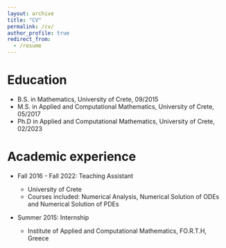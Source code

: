```yaml
---
layout: archive
title: "CV"
permalink: /cv/
author_profile: true
redirect_from:
  - /resume
---
```



Education
======
* B.S. in Mathematics, University of Crete, 09/2015
* M.S. in Applied and Computational Mathematics, University of Crete, 05/2017
* Ph.D in Applied and Computational Mathematics, University of Crete, 02/2023

Academic experience
======
* Fall 2016 - Fall 2022: Teaching Assistant
  * University of Crete
  * Courses included: Numerical Analysis, Numerical Solution of ODEs and Numerical Solution of PDEs 

* Summer 2015: Internship
  * Institute of Applied and Computational Mathematics, FO.R.T.H, Greece

 
